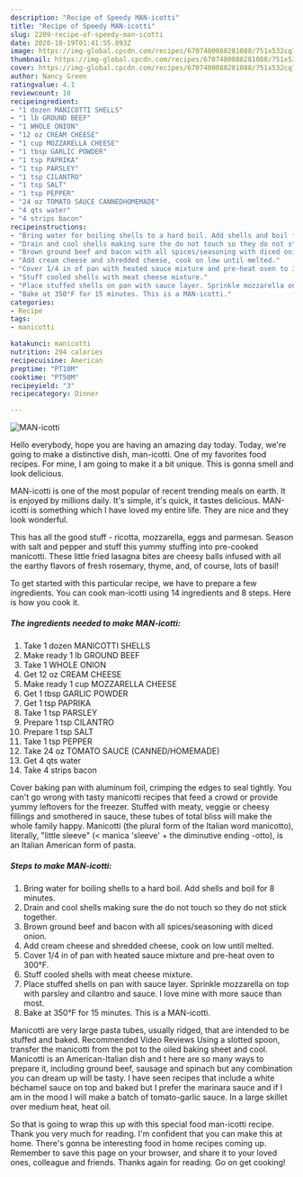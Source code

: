```yaml
---
description: "Recipe of Speedy MAN-icotti"
title: "Recipe of Speedy MAN-icotti"
slug: 2209-recipe-of-speedy-man-icotti
date: 2020-10-19T01:41:55.893Z
image: https://img-global.cpcdn.com/recipes/6707480088281088/751x532cq70/man-icotti-recipe-main-photo.jpg
thumbnail: https://img-global.cpcdn.com/recipes/6707480088281088/751x532cq70/man-icotti-recipe-main-photo.jpg
cover: https://img-global.cpcdn.com/recipes/6707480088281088/751x532cq70/man-icotti-recipe-main-photo.jpg
author: Nancy Green
ratingvalue: 4.1
reviewcount: 10
recipeingredient:
- "1 dozen MANICOTTI SHELLS"
- "1 lb GROUND BEEF"
- "1 WHOLE ONION"
- "12 oz CREAM CHEESE"
- "1 cup MOZZARELLA CHEESE"
- "1 tbsp GARLIC POWDER"
- "1 tsp PAPRIKA"
- "1 tsp PARSLEY"
- "1 tsp CILANTRO"
- "1 tsp SALT"
- "1 tsp PEPPER"
- "24 oz TOMATO SAUCE CANNEDHOMEMADE"
- "4 qts water"
- "4 strips bacon"
recipeinstructions:
- "Bring water for boiling shells to a hard boil. Add shells and boil for 8 minutes."
- "Drain and cool shells making sure the do not touch so they do not stick together."
- "Brown ground beef and bacon with all spices/seasoning with diced onion."
- "Add cream cheese and shredded cheese, cook on low until melted."
- "Cover 1/4 in of pan with heated sauce mixture and pre-heat oven to 300°F."
- "Stuff cooled shells with meat cheese mixture."
- "Place stuffed shells on pan with sauce layer. Sprinkle mozzarella on top with parsley and cilantro and sauce. I love mine with more sauce than most."
- "Bake at 350°F for 15 minutes. This is a MAN-icotti."
categories:
- Recipe
tags:
- manicotti

katakunci: manicotti 
nutrition: 294 calories
recipecuisine: American
preptime: "PT10M"
cooktime: "PT50M"
recipeyield: "3"
recipecategory: Dinner

---
```



![MAN-icotti](https://img-global.cpcdn.com/recipes/6707480088281088/751x532cq70/man-icotti-recipe-main-photo.jpg)

Hello everybody, hope you are having an amazing day today. Today, we're going to make a distinctive dish, man-icotti. One of my favorites food recipes. For mine, I am going to make it a bit unique. This is gonna smell and look delicious.

MAN-icotti is one of the most popular of recent trending meals on earth. It is enjoyed by millions daily. It's simple, it's quick, it tastes delicious. MAN-icotti is something which I have loved my entire life. They are nice and they look wonderful.

This has all the good stuff - ricotta, mozzarella, eggs and parmesan. Season with salt and pepper and stuff this yummy stuffing into pre-cooked manicotti. These little fried lasagna bites are cheesy balls infused with all the earthy flavors of fresh rosemary, thyme, and, of course, lots of basil!


To get started with this particular recipe, we have to prepare a few ingredients. You can cook man-icotti using 14 ingredients and 8 steps. Here is how you cook it.

<!--inarticleads1-->

##### The ingredients needed to make MAN-icotti:

1. Take 1 dozen MANICOTTI SHELLS
1. Make ready 1 lb GROUND BEEF
1. Take 1 WHOLE ONION
1. Get 12 oz CREAM CHEESE
1. Make ready 1 cup MOZZARELLA CHEESE
1. Get 1 tbsp GARLIC POWDER
1. Get 1 tsp PAPRIKA
1. Take 1 tsp PARSLEY
1. Prepare 1 tsp CILANTRO
1. Prepare 1 tsp SALT
1. Take 1 tsp PEPPER
1. Take 24 oz TOMATO SAUCE (CANNED/HOMEMADE)
1. Get 4 qts water
1. Take 4 strips bacon


Cover baking pan with aluminum foil, crimping the edges to seal tightly. You can&#39;t go wrong with tasty manicotti recipes that feed a crowd or provide yummy leftovers for the freezer. Stuffed with meaty, veggie or cheesy fillings and smothered in sauce, these tubes of total bliss will make the whole family happy. Manicotti (the plural form of the Italian word manicotto), literally, &#34;little sleeve&#34; (&lt; manica &#39;sleeve&#39; + the diminutive ending -otto), is an Italian American form of pasta. 

<!--inarticleads2-->

##### Steps to make MAN-icotti:

1. Bring water for boiling shells to a hard boil. Add shells and boil for 8 minutes.
1. Drain and cool shells making sure the do not touch so they do not stick together.
1. Brown ground beef and bacon with all spices/seasoning with diced onion.
1. Add cream cheese and shredded cheese, cook on low until melted.
1. Cover 1/4 in of pan with heated sauce mixture and pre-heat oven to 300°F.
1. Stuff cooled shells with meat cheese mixture.
1. Place stuffed shells on pan with sauce layer. Sprinkle mozzarella on top with parsley and cilantro and sauce. I love mine with more sauce than most.
1. Bake at 350°F for 15 minutes. This is a MAN-icotti.


Manicotti are very large pasta tubes, usually ridged, that are intended to be stuffed and baked. Recommended Video Reviews Using a slotted spoon, transfer the manicotti from the pot to the oiled baking sheet and cool. Manicotti is an American-Italian dish and t here are so many ways to prepare it, including ground beef, sausage and spinach but any combination you can dream up will be tasty. I have seen recipes that include a white béchamel sauce on top and baked but I prefer the marinara sauce and if I am in the mood I will make a batch of tomato-garlic sauce. In a large skillet over medium heat, heat oil. 

So that is going to wrap this up with this special food man-icotti recipe. Thank you very much for reading. I'm confident that you can make this at home. There's gonna be interesting food in home recipes coming up. Remember to save this page on your browser, and share it to your loved ones, colleague and friends. Thanks again for reading. Go on get cooking!

